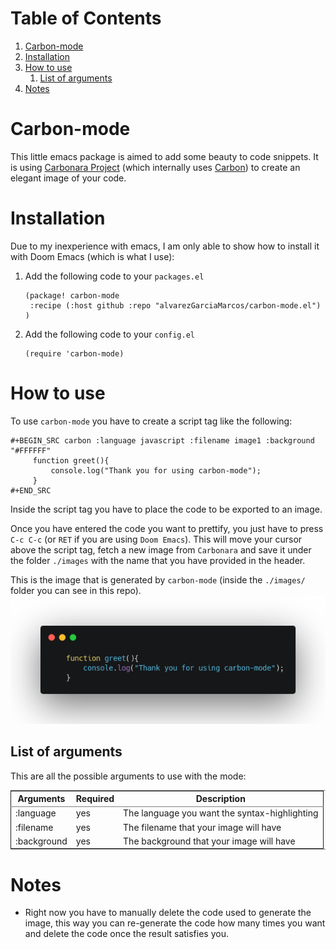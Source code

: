 
# Table of Contents

1.  [Carbon-mode](#orgcb8435c)
2.  [Installation](#org56352e4)
3.  [How to use](#org93952b7)
    1.  [List of arguments](#orge137398)
4.  [Notes](#orgbf67da7)



<a id="orgcb8435c"></a>

# Carbon-mode

This little emacs package is aimed to add some beauty to code snippets. It is using [Carbonara Project](https://github.com/petersolopov/carbonara) (which internally uses [Carbon](https://github.com/carbon-app/carbon)) to create an elegant image of your code.


<a id="org56352e4"></a>

# Installation

Due to my inexperience with emacs, I am only able to show how to install it with Doom Emacs (which is what I use):

1.  Add the following code to your `packages.el`
    
        (package! carbon-mode
         :recipe (:host github :repo "alvarezGarciaMarcos/carbon-mode.el") )
2.  Add the following code to your `config.el`
    
        (require 'carbon-mode)


<a id="org93952b7"></a>

# How to use

To use `carbon-mode` you have to create a script tag like the following:

    #+BEGIN_SRC carbon :language javascript :filename image1 :background "#FFFFFF"
         function greet(){
             console.log("Thank you for using carbon-mode");
         }
    #+END_SRC

Inside the script tag you have to place the code to be exported to an image.

Once you have entered the code you want to prettify, you just have to press `C-c C-c` (or `RET` if you are using `Doom Emacs`).
This will move your cursor above the script tag, fetch a new image from `Carbonara` and save it under the folder `./images` with the name that you have provided in the header.

This is the image that is generated by `carbon-mode` (inside the `./images/` folder you can see in this repo).
![img](./images/image1.png)


<a id="orge137398"></a>

## List of arguments

This are all the possible arguments to use with the mode:

<table border="2" cellspacing="0" cellpadding="6" rules="groups" frame="hsides">


<colgroup>
<col  class="org-left" />

<col  class="org-left" />

<col  class="org-left" />
</colgroup>
<thead>
<tr>
<th scope="col" class="org-left">Arguments</th>
<th scope="col" class="org-left">Required</th>
<th scope="col" class="org-left">Description</th>
</tr>
</thead>

<tbody>
<tr>
<td class="org-left">:language</td>
<td class="org-left">yes</td>
<td class="org-left">The language you want the syntax-highlighting</td>
</tr>


<tr>
<td class="org-left">:filename</td>
<td class="org-left">yes</td>
<td class="org-left">The filename that your image will have</td>
</tr>


<tr>
<td class="org-left">:background</td>
<td class="org-left">yes</td>
<td class="org-left">The background that your image will have</td>
</tr>
</tbody>
</table>


<a id="orgbf67da7"></a>

# Notes

-   Right now you have to manually delete the code used to generate the image, this way you can re-generate the code how many times you want and delete the code once the result satisfies you.

